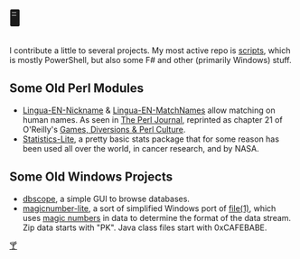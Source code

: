 🖥️
==

I contribute a little to several projects.
My most active repo is [scripts](https://github.com/brianary/scripts), which is mostly PowerShell, but also some F# and other (primarily Windows) stuff.

Some Old Perl Modules
---------------------
- [Lingua-EN-Nickname](https://github.com/brianary/Lingua-EN-Nickname)
& [Lingua-EN-MatchNames](https://github.com/brianary/Lingua-EN-MatchNames) allow matching on human names.
As seen in [The Perl Journal](http://www.foo.be/docs/tpj/issues/vol5_3/tpj0503-0009.html), reprinted as
chapter 21 of O'Reilly's [Games, Diversions & Perl Culture](http://shop.oreilly.com/product/9780596003128.do).
- [Statistics-Lite](https://github.com/brianary/Statistics-Lite), a pretty basic stats package that for some
reason has been used all over the world, in cancer research, and by NASA.

Some Old Windows Projects
-------------------------
- [dbscope](https://github.com/brianary/dbscope), a simple GUI to browse databases.
- [magicnumber-lite](https://github.com/brianary/magicnumber-lite), a sort of simplified Windows port of [file(1)](http://linux.die.net/man/1/file), which uses [magic numbers](http://en.wikipedia.org/wiki/List_of_file_signatures) in data to determine the format of the data stream. Zip data starts with "PK". Java class files start with 0xCAFEBABE.

[🍸](Friday.ics)
